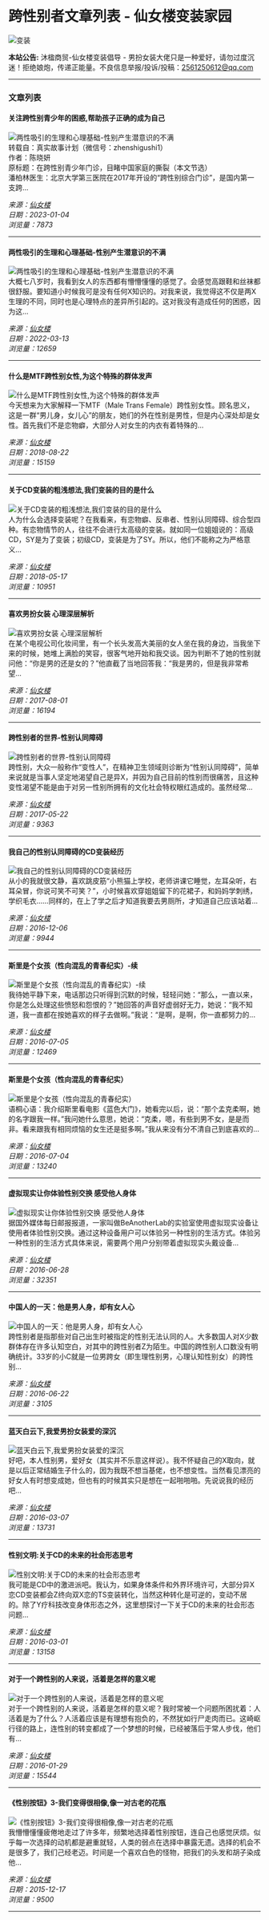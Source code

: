 # 跨性别者文章列表 - 仙女楼变装家园

![变装](https://www.xiannvlou.cn/wp-content/uploads/cdts/bianzhuang2.jpg)

**本站公告:** 沐楹商贸-仙女楼变装倡导 - 男扮女装大佬只是一种爱好，请勿过度沉迷！拒绝娘炮，传递正能量。不良信息举报/投诉/投稿：2561250612@qq.com

---

### 文章列表

#### 关注跨性别青少年的困惑,帮助孩子正确的成为自己
![两性吸引的生理和心理基础-性别产生潜意识的不满](https://www.xiannvlou.cn/wp-content/uploads/2023/01/2023010401-220x150.jpg)  
转载自：真实故事计划（微信号：zhenshigushi1）  
作者：陈晓妍  
原标题：在跨性别青少年门诊，目睹中国家庭的撕裂（本文节选）  
潘柏林医生：北京大学第三医院在2017年开设的“跨性别综合门诊”，是国内第一支跨...

*来源：[仙女楼](https://www.xiannvlou.cn/12210.html)*  
*日期：2023-01-04*  
*浏览量：7873*

---

#### 两性吸引的生理和心理基础-性别产生潜意识的不满
![两性吸引的生理和心理基础-性别产生潜意识的不满](https://www.xiannvlou.cn/wp-content/uploads/2022/03/2022031002-220x150.jpg)  
大概七八岁时，我看到女人的东西都有懵懵懂懂的感觉了。会感觉高跟鞋和丝袜都很舒服。要知道小时候我可是没有任何X知识的。对我来说，我觉得这不仅是两X生理的不同，同时也是心理特点的差异所引起的。这对我没有造成任何的困惑，因为这...

*来源：[仙女楼](https://www.xiannvlou.cn/10741.html)*  
*日期：2022-03-13*  
*浏览量：12659*

---

#### 什么是MTF跨性别女性,为这个特殊的群体发声
![什么是MTF跨性别女性,为这个特殊的群体发声](https://www.xiannvlou.cn/wp-content/uploads/2018/08/gjkhkljlo-220x150.jpg)  
今天想来为大家解释一下MTF（Male Trans Female）跨性别女性。顾名思义，这是一群“男儿身，女儿心”的朋友，她们的外在性别是男性，但是内心深处却是女性。首先我们不是恋物癖，大部分人对女生的内衣有着特殊的...

*来源：[仙女楼](https://www.xiannvlou.cn/8328.html)*  
*日期：2018-08-22*  
*浏览量：15159*

---

#### 关于CD变装的粗浅想法,我们变装的目的是什么
![关于CD变装的粗浅想法,我们变装的目的是什么](https://www.xiannvlou.cn/wp-content/uploads/2018/05/ChMkJlZhIq2IA_oXABQkrxmuIsw-220x150.jpg)  
人为什么会选择变装呢？在我看来，有恋物癖、反串者、性别认同障碍、综合型四种。有恋物情节的人，往往不会进行太高级的变装。就如同一位姐姐说的：高级CD，SY是为了变装；初级CD，变装是为了SY。所以，他们不能称之为严格意义...

*来源：[仙女楼](https://www.xiannvlou.cn/7922.html)*  
*日期：2018-05-17*  
*浏览量：10951*

---

#### 喜欢男扮女装 心理深层解析
![喜欢男扮女装 心理深层解析](https://www.xiannvlou.cn/wp-content/uploads/2017/07/1774889316-220x150.jpg)  
在某个电视公司化妆间里，有一个长头发高大美丽的女人坐在我的身边，当我坐下来的时候，她堆上满脸的笑容，很客气地开始和我交谈。因为判断不了她的性别就问他：“你是男的还是女的？”他直截了当地回答我：“我是男的，但是我非常希望...

*来源：[仙女楼](https://www.xiannvlou.cn/6131.html)*  
*日期：2017-08-01*  
*浏览量：16194*

---

#### 跨性别者的世界-性别认同障碍
![跨性别者的世界-性别认同障碍](https://www.xiannvlou.cn/wp-content/uploads/2017/05/18443472_100423503001_2-220x150.jpg)  
跨性别，大众一般称作“变性人”，在精神卫生领域则诊断为“性别认同障碍”，简单来说就是当事人坚定地渴望自己是异X，并因为自己目前的性别而很痛苦，且这种变性渴望不能是由于对另一性别所拥有的文化社会特权眼红造成的。虽然经常...

*来源：[仙女楼](https://www.xiannvlou.cn/5735.html)*  
*日期：2017-05-22*  
*浏览量：9363*

---

#### 我自己的性别认同障碍的CD变装经历
![我自己的性别认同障碍的CD变装经历](https://www.xiannvlou.cn/wp-content/uploads/2016/12/d1672db09f22c6ba7ce3378db065ada3fad-220x150.jpg)  
从小的我就很文静，喜欢跳皮筋“小熊猫上学校，老师讲课它睡觉，左耳朵听，右耳朵冒，你说可笑不可笑？”，小时候喜欢穿姐姐留下的花裙子，和妈妈学刺绣，学织毛衣……同样的，在上了学之后才知道我要去男厕所，才知道自己应该站着...

*来源：[仙女楼](https://www.xiannvlou.cn/4930.html)*  
*日期：2016-12-06*  
*浏览量：9944*

---

#### 斯里是个女孩（性向混乱的青春纪实）-续
![斯里是个女孩（性向混乱的青春纪实）-续](https://www.xiannvlou.cn/wp-content/uploads/2016/07/3d01213fb90e9151-220x150.jpg)  
我待她平静下来，电话那边只听得到沉默的时候，轻轻问她：“那么，一直以来，你是怎么处理这些愤怒和怨恨的？”她回答的声音好虚弱好无力，她说：“我不知道，我一直都在按她喜欢的样子去做啊。”我说：“是啊，是啊，你一直都努力的...

*来源：[仙女楼](https://www.xiannvlou.cn/4089.html)*  
*日期：2016-07-05*  
*浏览量：12469*

---

#### 斯里是个女孩（性向混乱的青春纪实）
![斯里是个女孩（性向混乱的青春纪实）](https://www.xiannvlou.cn/wp-content/uploads/2016/07/3bc99a9014d08f151-220x150.jpg)  
语桐心语：我介绍斯里看电影《蓝色大门》，她看完以后，说：“那个孟克柔啊，她的名字跟我一样。”我问她什么意思，她说：“克柔，嗯，有些到男不女，是是而非。看来跟我有相同烦恼的女生还是挺多啊。”我从来没有分不清自己到底喜欢的...

*来源：[仙女楼](https://www.xiannvlou.cn/4085.html)*  
*日期：2016-07-04*  
*浏览量：13240*

---

#### 虚拟现实让你体验性别交换 感受他人身体
![虚拟现实让你体验性别交换 感受他人身体](https://www.xiannvlou.cn/wp-content/uploads/2016/06/wehgdausg-220x150.jpg)  
据国外媒体每日邮报报道，一家叫做BeAnotherLab的实验室使用虚拟现实设备让使用者体验性别交换。通过这种设备用户可以体验另一种性别的生活方式。体验另一种性别的生活方式具体来说，需要两个用户分别带着虚拟现实头戴设备...

*来源：[仙女楼](https://www.xiannvlou.cn/4063.html)*  
*日期：2016-06-28*  
*浏览量：32351*

---

#### 中国人的一天：他是男人身，却有女人心
![中国人的一天：他是男人身，却有女人心](https://www.xiannvlou.cn/wp-content/uploads/2016/06/378136816330-220x150.jpg)  
跨性别者是指那些对自己出生时被指定的性别无法认同的人。大多数国人对X少数群体存在许多认知空白，对其中的跨性别者Z为陌生。中国的跨性别人口数没有明确统计。33岁的小C就是一位男跨女（即生理性别男，心理认知性别女）的跨性别...

*来源：[仙女楼](https://www.xiannvlou.cn/4030.html)*  
*日期：2016-06-22*  
*浏览量：3105*

---

#### 蓝天白云下,我爱男扮女装爱的深沉
![蓝天白云下,我爱男扮女装爱的深沉](https://www.xiannvlou.cn/wp-content/uploads/2016/03/48540923dd54564e4-220x150.jpg)  
好吧，本人性别男，爱好女（其实并不乐意这样说）。我不怀疑自己的X取向，就是以后正常结婚生子什么的，因为我既不想当基佬，也不想变性。当然看见漂亮的好女人有时想变成她，但也有的时候其实只是想在一起啪啪啪。先说说我的经历吧...

*来源：[仙女楼](https://www.xiannvlou.cn/3516.html)*  
*日期：2016-03-07*  
*浏览量：13731*

---

#### 性别文明:关于CD的未来的社会形态思考
![性别文明:关于CD的未来的社会形态思考](https://www.xiannvlou.cn/wp-content/uploads/2016/03/EGBR6E8I85P8-220x150.jpg)  
我可能是CD中的激进派吧。我认为，如果身体条件和外界环境许可，大部分异X恋CD变装都会Z终向双X恋的TS变装转化，当然这种转化是可逆的，变动不居的。除了Y疗科技改变身体形态之外，这里想探讨一下关于CD的未来的社会形态问题...

*来源：[仙女楼](https://www.xiannvlou.cn/3488.html)*  
*日期：2016-03-01*  
*浏览量：13158*

---

#### 对于一个跨性别的人来说，活着是怎样的意义呢
![对于一个跨性别的人来说，活着是怎样的意义呢](https://www.xiannvlou.cn/wp-content/uploads/2016/01/47512553700-220x150.jpg)  
对于一个跨性别的人来说，活着是怎样的意义呢？我时常被一个问题所困扰着：人活着是为了什么？人活着应该是有理想有抱负的，不然犹如行尸走肉而已。这崎岖行径的路上，连性别的转变都成了一个梦想的时候，已经被落后于常人步伐，他们有...

*来源：[仙女楼](https://www.xiannvlou.cn/3410.html)*  
*日期：2016-01-29*  
*浏览量：15544*

---

#### 《性别按钮》3-我们变得很相像,像一对古老的花瓶
![《性别按钮》3-我们变得很相像,像一对古老的花瓶](https://www.xiannvlou.cn/wp-content/uploads/2015/12/1112sfh-220x150.jpg)  
我懵懵懂懂疲倦地走过了许多年，频繁地选择着性别按钮，连自己也感觉厌烦。似乎每一次选择的动机都是避重就轻，人类的弱点在选择中暴露无遗。选择的机会不是很多了，我们己经老迈。时间是一个喜欢白色的怪物，把我们的头发和胡子染成他...

*来源：[仙女楼](https://www.xiannvlou.cn/3223.html)*  
*日期：2015-12-17*  
*浏览量：9500*  

---
<!-- tcd_original_link https://www.xiannvlou.cn/cdts/kuaxingbiezhe -->
